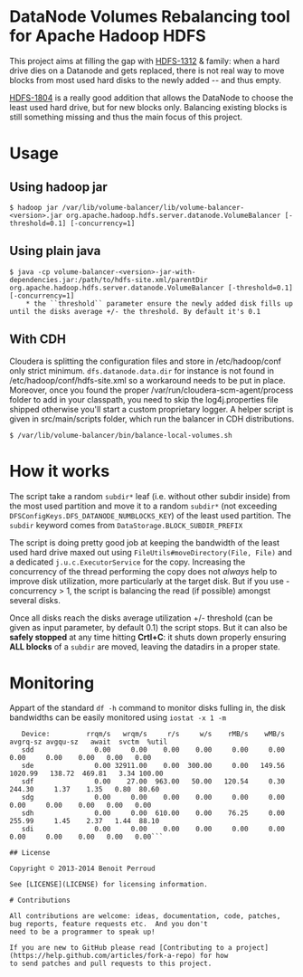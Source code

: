 DataNode Volumes Rebalancing tool for Apache Hadoop HDFS
===============

This project aims at filling the gap with [HDFS-1312](https://issues.apache.org/jira/browse/HDFS-1312) & family: when a hard drive dies on a Datanode and gets replaced, there is not real way to move blocks from most used hard disks to the newly added -- and thus empty.

[HDFS-1804](https://issues.apache.org/jira/browse/HDFS-1804) is a really good addition that allows the DataNode to choose the least used hard drive, but for new blocks only. Balancing existing blocks is still something missing and thus the main focus of this project.

# Usage


## Using hadoop jar

    $ hadoop jar /var/lib/volume-balancer/lib/volume-balancer-<version>.jar org.apache.hadoop.hdfs.server.datanode.VolumeBalancer [-threshold=0.1] [-concurrency=1]

## Using plain java

    $ java -cp volume-balancer-<version>-jar-with-dependencies.jar:/path/to/hdfs-site.xml/parentDir org.apache.hadoop.hdfs.server.datanode.VolumeBalancer [-threshold=0.1] [-concurrency=1]
        * the ``threshold`` parameter ensure the newly added disk fills up until the disks average +/- the threshold. By default it's 0.1

## With CDH

Cloudera is splitting the configuration files and store in /etc/hadoop/conf only strict minimum. ``dfs.datanode.data.dir`` for instance is not found in /etc/hadoop/conf/hdfs-site.xml so a workaround needs to be put in place. Moreover, once you found the proper /var/run/cloudera-scm-agent/process folder to add in your classpath, you need to skip the log4j.properties file shipped otherwise you'll start a custom proprietary logger. A helper script is given in src/main/scripts folder, which run the balancer in CDH distributions.

    $ /var/lib/volume-balancer/bin/balance-local-volumes.sh

# How it works

The script take a random ``subdir*`` leaf (i.e. without other subdir inside) from the most used partition
and move it to a random ``subdir*`` (not exceeding ``DFSConfigKeys.DFS_DATANODE_NUMBLOCKS_KEY``) of the least used partition.
The ``subdir`` keyword comes from ``DataStorage.BLOCK_SUBDIR_PREFIX``

The script is doing pretty good job at keeping the bandwidth of the least used hard drive maxed out using
``FileUtils#moveDirectory(File, File)`` and a dedicated ``j.u.c.ExecutorService`` for the copy. Increasing the
concurrency of the thread performing the copy does not *always* help to improve disk utilization, more particularly
at the target disk. But if you use -concurrency > 1, the script is balancing the read (if possible) amongst several
disks.

Once all disks reach the disks average utilization +/- threshold (can be given as input parameter, by default 0.1)
the script stops. But it can also be **safely stopped** at any time hitting **Crtl+C**: it shuts down properly ensuring **ALL
blocks** of a ``subdir`` are moved, leaving the datadirs in a proper state.

# Monitoring

Appart of the standard ``df -h`` command to monitor disks fulling in, the disk bandwidths can be easily monitored using ``iostat -x 1 -m``

```$ iostat -x 1 -m
   Device:         rrqm/s   wrqm/s     r/s     w/s    rMB/s    wMB/s avgrq-sz avgqu-sz   await  svctm  %util
   sdd               0.00     0.00    0.00    0.00     0.00     0.00     0.00     0.00    0.00   0.00   0.00
   sde               0.00 32911.00    0.00  300.00     0.00   149.56  1020.99   138.72  469.81   3.34 100.00
   sdf               0.00    27.00  963.00   50.00   120.54     0.30   244.30     1.37    1.35   0.80  80.60
   sdg               0.00     0.00    0.00    0.00     0.00     0.00     0.00     0.00    0.00   0.00   0.00
   sdh               0.00     0.00  610.00    0.00    76.25     0.00   255.99     1.45    2.37   1.44  88.10
   sdi               0.00     0.00    0.00    0.00     0.00     0.00     0.00     0.00    0.00   0.00   0.00```

## License

Copyright © 2013-2014 Benoit Perroud

See [LICENSE](LICENSE) for licensing information.

# Contributions

All contributions are welcome: ideas, documentation, code, patches, bug reports, feature requests etc.  And you don't
need to be a programmer to speak up!

If you are new to GitHub please read [Contributing to a project](https://help.github.com/articles/fork-a-repo) for how
to send patches and pull requests to this project.

